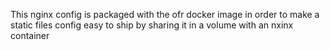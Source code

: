 This nginx config is packaged with the ofr docker image in order to make a static files config easy to ship by sharing it in a volume with an nxinx container